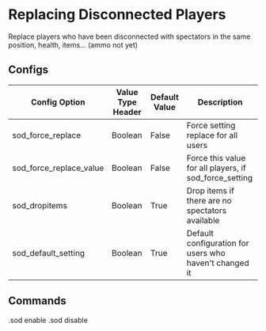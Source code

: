 # Replacing Disconnected Players


Replace players who have been disconnected with spectators in the same position, health, items... (ammo not yet)

## Configs
Config Option | Value Type Header | Default Value | Description
------------ | ------------- | ------------- | -------------
sod_force_replace | Boolean | False | Force setting replace for all users
sod_force_replace_value | Boolean | False | Force this value for all players, if sod_force_setting
sod_dropitems | Boolean | True | Drop items if there are no spectators available
sod_default_setting | Boolean | True | Default configuration for users who haven't changed it

## Commands
.sod enable
.sod disable
